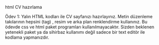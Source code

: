 html CV hazırlama


Ödev 1:
Yalın HTML kodları ile CV sayfanızı hazırlayınız.
Metin düzenleme takılarının hepsini (tag) , resim ve arka plan renklendirme  kullanınız.
Bu ödevde css ve html paket programları kullanılmayacaktır. Sizden beklenen yetenekli paket ya da sihirbaz kullanımı değil sadece bir text editör ile kodlama yapmanızdır.

